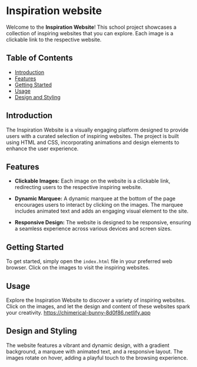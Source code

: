 # Inspiration website

Welcome to the **Inspiration Website**! This school project showcases a collection of inspiring websites that you can explore. Each image is a clickable link to the respective website.

## Table of Contents
- [Introduction](#introduction)
- [Features](#features)
- [Getting Started](#getting-started)
- [Usage](#usage)
- [Design and Styling](#design-and-styling)

## Introduction

The Inspiration Website is a visually engaging platform designed to provide users with a curated selection of inspiring websites. The project is built using HTML and CSS, incorporating animations and design elements to enhance the user experience.

## Features

- **Clickable Images:** Each image on the website is a clickable link, redirecting users to the respective inspiring website.

- **Dynamic Marquee:** A dynamic marquee at the bottom of the page encourages users to interact by clicking on the images. The marquee includes animated text and adds an engaging visual element to the site.

- **Responsive Design:** The website is designed to be responsive, ensuring a seamless experience across various devices and screen sizes.

## Getting Started

To get started, simply open the `index.html` file in your preferred web browser. Click on the images to visit the inspiring websites.

## Usage

Explore the Inspiration Website to discover a variety of inspiring websites. Click on the images, and let the design and content of these websites spark your creativity.
https://chimerical-bunny-8d0f86.netlify.app

## Design and Styling

The website features a vibrant and dynamic design, with a gradient background, a marquee with animated text, and a responsive layout. The images rotate on hover, adding a playful touch to the browsing experience.
